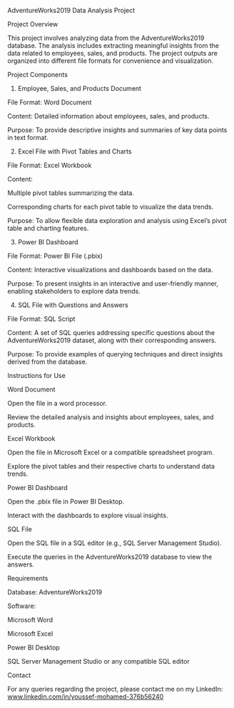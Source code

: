 AdventureWorks2019 Data Analysis Project

Project Overview

This project involves analyzing data from the AdventureWorks2019 database. The analysis includes extracting meaningful insights from the data related to employees, sales, and products. The project outputs are organized into different file formats for convenience and visualization.

Project Components

1. Employee, Sales, and Products Document

File Format: Word Document

Content: Detailed information about employees, sales, and products.

Purpose: To provide descriptive insights and summaries of key data points in text format.

2. Excel File with Pivot Tables and Charts

File Format: Excel Workbook

Content:

Multiple pivot tables summarizing the data.

Corresponding charts for each pivot table to visualize the data trends.

Purpose: To allow flexible data exploration and analysis using Excel’s pivot table and charting features.

3. Power BI Dashboard

File Format: Power BI File (.pbix)

Content: Interactive visualizations and dashboards based on the data.

Purpose: To present insights in an interactive and user-friendly manner, enabling stakeholders to explore data trends.

4. SQL File with Questions and Answers

File Format: SQL Script

Content: A set of SQL queries addressing specific questions about the AdventureWorks2019 dataset, along with their corresponding answers.

Purpose: To provide examples of querying techniques and direct insights derived from the database.

Instructions for Use

Word Document

Open the file in a word processor.

Review the detailed analysis and insights about employees, sales, and products.

Excel Workbook

Open the file in Microsoft Excel or a compatible spreadsheet program.

Explore the pivot tables and their respective charts to understand data trends.

Power BI Dashboard

Open the .pbix file in Power BI Desktop.

Interact with the dashboards to explore visual insights.

SQL File

Open the SQL file in a SQL editor (e.g., SQL Server Management Studio).

Execute the queries in the AdventureWorks2019 database to view the answers.

Requirements

Database: AdventureWorks2019

Software:

Microsoft Word

Microsoft Excel

Power BI Desktop

SQL Server Management Studio or any compatible SQL editor

Contact

For any queries regarding the project, please contact me on my LinkedIn: www.linkedin.com/in/youssef-mohamed-376b56240
